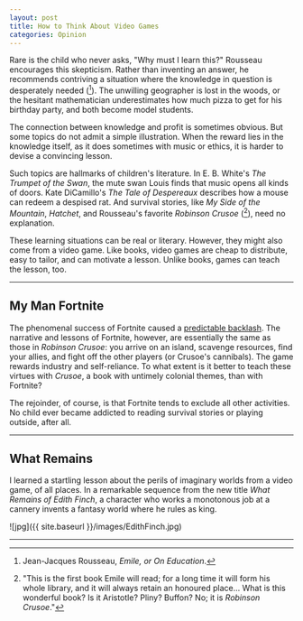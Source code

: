 ```yaml
---
layout: post
title: How to Think About Video Games
categories: Opinion
---
```


Rare is the child who never asks, "Why must I learn this?" Rousseau encourages this skepticism. Rather than inventing an answer, he recommends contriving a situation where the knowledge in question is desperately needed ([^1]). The unwilling geographer is lost in the woods, or the hesitant mathematician underestimates how much pizza to get for his birthday party, and both become model students.

The connection between knowledge and profit is sometimes obvious. But some topics do not admit a simple illustration. When the reward lies in the knowledge itself, as it does sometimes with music or ethics, it is harder to devise a convincing lesson.

Such topics are hallmarks of children's literature. In E. B. White's *The Trumpet of the Swan*, the mute swan Louis finds that music opens all kinds of doors. Kate DiCamillo's *The Tale of Despereaux* describes how a mouse can redeem a despised rat. And survival stories, like *My Side of the Mountain*, *Hatchet*, and Rousseau's favorite *Robinson Crusoe* ([^2]), need no explanation.

These learning situations can be real or literary. However, they might also come from a video game. Like books, video games are cheap to distribute, easy to tailor, and can motivate a lesson. Unlike books, games can teach the lesson, too.

---

## My Man Fortnite

The phenomenal success of Fortnite caused a [predictable backlash](https://www.wsj.com/articles/how-fortnite-triggered-an-unwinnable-war-between-parents-and-their-boys-11545397200). The narrative and lessons of Fortnite, however, are essentially the same as those in *Robinson Crusoe*: you arrive on an island, scavenge resources, find your allies, and fight off the other players (or Crusoe's cannibals). The game rewards industry and self-reliance. To what extent is it better to teach these virtues with *Crusoe*, a book with untimely colonial themes, than with Fortnite?

The rejoinder, of course, is that Fortnite tends to exclude all other activities. No child ever became addicted to reading survival stories or playing outside, after all.

---

## What Remains

I learned a startling lesson about the perils of imaginary worlds from a video game, of all places. In a remarkable sequence from the new title *What Remains of Edith Finch*, a character who works a monotonous job at a cannery invents a fantasy world where he rules as king.

![jpg]({{ site.baseurl }}/images/EdithFinch.jpg)

---

[^1]: Jean-Jacques Rousseau, *Emile, or On Education*.
[^2]: "This is the first book Emile will read; for a long time it will form his whole library, and it will always retain an honoured place... What is this wonderful book? Is it Aristotle? Pliny? Buffon? No; it is *Robinson Crusoe*."
